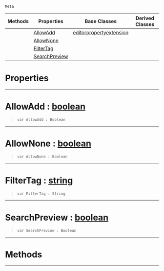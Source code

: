  `Meta`

|Methods|Properties|Base Classes|Derived Classes|
|---|---|---|---|
| |[ AllowAdd](https://github.com/PlasmaEngine/PlasmaDocs/blob/master/code_reference/class_reference/metaeditorresource.markdown#allowadd-plasma-engine-doc)|[editorpropertyextension](https://github.com/PlasmaEngine/PlasmaDocs/blob/master/code_reference/class_reference/editorpropertyextension.markdown)| |
| |[ AllowNone](https://github.com/PlasmaEngine/PlasmaDocs/blob/master/code_reference/class_reference/metaeditorresource.markdown#allownone-plasma-engine-do)| | |
| |[ FilterTag](https://github.com/PlasmaEngine/PlasmaDocs/blob/master/code_reference/class_reference/metaeditorresource.markdown#filtertag-plasma-engine-do)| | |
| |[ SearchPreview](https://github.com/PlasmaEngine/PlasmaDocs/blob/master/code_reference/class_reference/metaeditorresource.markdown#searchpreview-plasma-engin)| | |


 #  Properties


---  
 #  AllowAdd : [boolean](https://github.com/PlasmaEngine/PlasmaDocs/blob/master/code_reference/lightning_base_types/boolean.markdown)

> 
> ``` lang=cpp, name=Lightning
> var AllowAdd : Boolean


---  
 #  AllowNone : [boolean](https://github.com/PlasmaEngine/PlasmaDocs/blob/master/code_reference/lightning_base_types/boolean.markdown)

> 
> ``` lang=cpp, name=Lightning
> var AllowNone : Boolean


---  
 #  FilterTag : [string](https://github.com/PlasmaEngine/PlasmaDocs/blob/master/code_reference/lightning_base_types/string.markdown)

> 
> ``` lang=cpp, name=Lightning
> var FilterTag : String


---  
 #  SearchPreview : [boolean](https://github.com/PlasmaEngine/PlasmaDocs/blob/master/code_reference/lightning_base_types/boolean.markdown)

> 
> ``` lang=cpp, name=Lightning
> var SearchPreview : Boolean


---  
 #  Methods


---  
 

 
